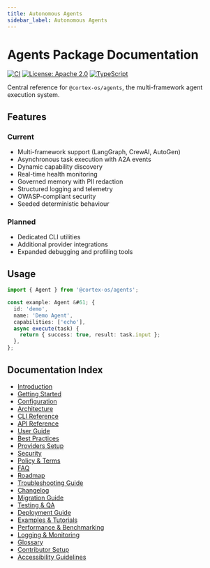 ```yaml
---
title: Autonomous Agents
sidebar_label: Autonomous Agents
---
```


# Agents Package Documentation

[![CI](https://github.com/cortex-os/cortex-os/actions/workflows/ci.yml/badge.svg)](https://github.com/cortex-os/cortex-os/actions/workflows/ci.yml)
[![License: Apache 2.0](https://img.shields.io/badge/License-Apache_2.0-blue.svg)](https://opensource.org/licenses/Apache-2.0)
[![TypeScript](https://img.shields.io/badge/TypeScript-5.9+-blue)](https://www.typescriptlang.org/)

Central reference for `@cortex-os/agents`, the multi-framework agent execution system.

## Features

### Current
- Multi-framework support (LangGraph, CrewAI, AutoGen)
- Asynchronous task execution with A2A events
- Dynamic capability discovery
- Real-time health monitoring
- Governed memory with PII redaction
- Structured logging and telemetry
- OWASP-compliant security
- Seeded deterministic behaviour

### Planned
- Dedicated CLI utilities
- Additional provider integrations
- Expanded debugging and profiling tools

## Usage

```typescript
import { Agent } from '@cortex-os/agents';

const example: Agent &#61; {
  id: 'demo',
  name: 'Demo Agent',
  capabilities: ['echo'],
  async execute(task) {
    return { success: true, result: task.input };
  },
};
```

## Documentation Index

- [Introduction](./introduction.md)
- [Getting Started](./getting-started.md)
- [Configuration](./configuration.md)
- [Architecture](./architecture.md)
- [CLI Reference](./cli-reference.md)
- [API Reference](./api-reference.md)
- [User Guide](./user-guide.md)
- [Best Practices](./best-practices.md)
- [Providers Setup](./providers-setup.md)
- [Security](./security.md)
- [Policy & Terms](./policy-terms.md)
- [FAQ](./faq.md)
- [Roadmap](./roadmap.md)
- [Troubleshooting Guide](./troubleshooting.md)
- [Changelog](./changelog.md)
- [Migration Guide](./migration.md)
- [Testing & QA](./testing-qa.md)
- [Deployment Guide](./deployment.md)
- [Examples & Tutorials](./examples.md)
- [Performance & Benchmarking](./performance.md)
- [Logging & Monitoring](./logging-monitoring.md)
- [Glossary](./glossary.md)
- [Contributor Setup](./contributor-setup.md)
- [Accessibility Guidelines](./accessibility.md)
